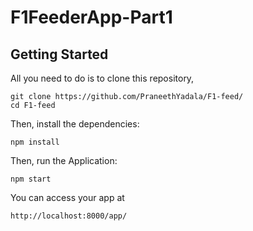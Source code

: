 # F1FeederApp-Part1

## Getting Started

All you need to do is to clone this repository,


```
git clone https://github.com/PraneethYadala/F1-feed/
cd F1-feed
```

Then, install the dependencies:

```
npm install
```

Then, run the Application:

```
npm start
```

You can access your app at 

```
http://localhost:8000/app/
```
